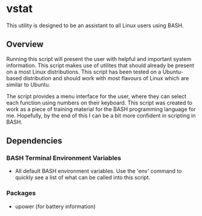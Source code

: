 # vstat
This utility is designed to be an assistant to all Linux users using BASH.

## Overview
Running this script will present the user with helpful and important system information. This script makes use of utilites that should already be present on a most Linux distributions. This script has been tested on a Ubuntu-based distribution and should work with most flavours of Linux which are similar to Ubuntu. 

The script provides a menu interface for the user, where they can select each function using numbers on their keyboard. This script was created to work as a piece of training material for the BASH programming language for me. Hopefully, by the end of this I can be a bit more confident in scripting in BASH.

## Dependencies
### BASH Terminal Environment Variables
- All default BASH environment variables. Use the 'env' command to quickly see a list of what can be called into this script. 

### Packages
- upower (for battery information)
